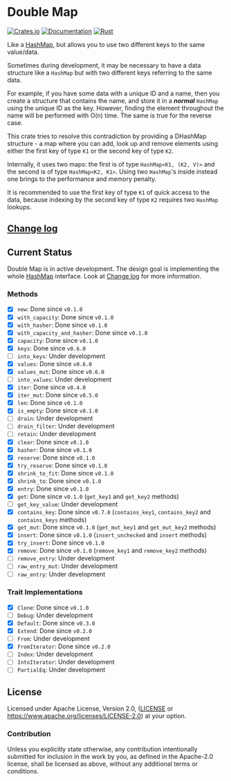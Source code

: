 Double Map
==========

[![Crates.io](https://img.shields.io/crates/v/double-map.svg)](https://crates.io/crates/double-map)
[![Documentation](https://img.shields.io/docsrs/double-map/latest)](https://docs.rs/double-map)
[![Rust](https://img.shields.io/badge/rust-1.56.1%2B-blue.svg?maxAge=3600)](https://github.com/JustForFun88/double-map)

Like a [HashMap], but allows you to use two different keys to the same value/data.

Sometimes during development, it may be necessary to have a data structure like
a `HashMap` but with two different keys referring to the same data.

For example, if you have some data with a unique ID and a name, then you create
a structure that contains the name, and store it in a ***normal*** `HashMap` using
the unique ID as the key. However, finding the element throughout the name will be
performed with O(n) time. The same is true for the reverse case.

This crate tries to resolve this contradiction by providing a DHashMap structure -
a map where you can add, look up and remove elements using either the first key
of type `K1` or the second key of type `K2`.

Internally, it uses two maps: the first is of type `HashMap<K1, (K2, V)>` and
the second is of type `HashMap<K2, K1>`. Using two `HashMap`'s inside instead
one brings to the performance and memory penalty.

It is recommended to use the first key of type `K1` of quick access to the data,
because indexing by the second key of type `K2` requires two `HashMap` lookups.

## [Change log](CHANGELOG.md)

## Current Status

Double Map is in active development. The design goal is implementing the whole [HashMap]
interface. Look at [Change log](CHANGELOG.md) for more information. 

### Methods

- [x] `new`: Done since `v0.1.0` 
- [x] `with_capacity`: Done since `v0.1.0` 
- [x] `with_hasher`: Done since `v0.1.0` 
- [x] `with_capacity_and_hasher`: Done since `v0.1.0` 
- [x] `capacity`: Done since `v0.1.0` 
- [x] `keys`: Done since `v0.6.0`
- [ ] `into_keys`: Under development 
- [x] `values`: Done since `v0.6.0` 
- [x] `values_mut`: Done since `v0.6.0` 
- [ ] `into_values`: Under development 
- [x] `iter`: Done since `v0.4.0`
- [x] `iter_mut`: Done since `v0.5.0`
- [x] `len`: Done since `v0.1.0` 
- [x] `is_empty`: Done since `v0.1.0` 
- [ ] `drain`: Under development 
- [ ] `drain_filter`: Under development 
- [ ] `retain`: Under development 
- [x] `clear`: Done since `v0.1.0` 
- [x] `hasher`: Done since `v0.1.0` 
- [x] `reserve`: Done since `v0.1.0` 
- [x] `try_reserve`: Done since `v0.1.0` 
- [x] `shrink_to_fit`: Done since `v0.1.0` 
- [x] `shrink_to`: Done since `v0.1.0` 
- [x] `entry`: Done since `v0.1.0` 
- [x] `get`: Done since `v0.1.0` (`get_key1` and `get_key2` methods) 
- [ ] `get_key_value`: Under development 
- [x] `contains_key`: Done since `v0.7.0` (`contains_key1`, `contains_key2` and `contains_keys` methods) 
- [x] `get_mut`: Done since `v0.1.0` (`get_mut_key1` and `get_mut_key2` methods) 
- [x] `insert`: Done since `v0.1.0` (`insert_unchecked` and `insert` methods) 
- [x] `try_insert`: Done since `v0.1.0` 
- [x] `remove`: Done since `v0.1.0` (`remove_key1` and `remove_key2` methods) 
- [ ] `remove_entry`: Under development 
- [ ] `raw_entry_mut`: Under development 
- [ ] `raw_entry`: Under development 
 
### Trait Implementations
- [x] `Clone`: Done since `v0.1.0`
- [ ] `Debug`: Under development
- [x] `Default`: Done since `v0.3.0`
- [x] `Extend`: Done since `v0.2.0`
- [ ] `From`: Under development
- [x] `FromIterator`: Done since `v0.2.0`
- [ ] `Index`: Under development
- [ ] `IntoIterator`: Under development
- [ ] `PartialEq`: Under development

## License

Licensed under Apache License, Version 2.0, ([LICENSE](LICENSE) or https://www.apache.org/licenses/LICENSE-2.0)
at your option.

### Contribution

Unless you explicitly state otherwise, any contribution intentionally submitted
for inclusion in the work by you, as defined in the Apache-2.0 license, shall be licensed as above, without any
additional terms or conditions.

[HashMap]: https://doc.rust-lang.org/std/collections/struct.HashMap.html